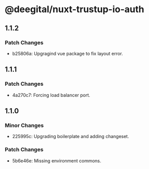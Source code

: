 # @deegital/nuxt-trustup-io-auth

## 1.1.2

### Patch Changes

- b25806a: Upgragind vue package to fix layout error.

## 1.1.1

### Patch Changes

- 4a270c7: Forcing load balancer port.

## 1.1.0

### Minor Changes

- 225995c: Upgrading boilerplate and adding changeset.

### Patch Changes

- 5b6e46e: Missing environment commons.
